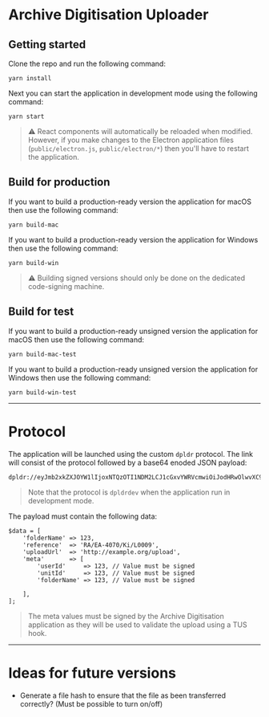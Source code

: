 # Archive Digitisation Uploader

## Getting started

Clone the repo and run the following command:

```
yarn install
```

Next you can start the application in development mode using the following command:

```
yarn start
```

> ⚠️ React components will automatically be reloaded when modified. However, if you make changes to the Electron application files (`public/electron.js`, `public/electron/*`) then you'll have to restart the application.

## Build for production

If you want to build a production-ready version the application for macOS then use the following command:

```
yarn build-mac
```

If you want to build a production-ready version the application for Windows then use the following command:

```
yarn build-win
```

> ⚠️ Building signed versions should only be done on the dedicated code-signing machine.

## Build for test

If you want to build a production-ready unsigned version the application for macOS then use the following command:

```
yarn build-mac-test
```

If you want to build a production-ready unsigned version the application for Windows then use the following command:

```
yarn build-win-test
```

---

# Protocol

The application will be launched using the custom `dpldr` protocol. The link will consist of the protocol followed by a base64 enoded JSON payload:

```
dpldr://eyJmb2xkZXJOYW1lIjoxNTQzOTI1NDM2LCJ1cGxvYWRVcmwiOiJodHRwOlwvXC9leGFtcGxlLm9yZ1wvdXBsb2FkIiwibWV0YSI6eyJ1c2VySWQiOjEyMywidW5pdElkIjoxMjMsImZvbGRlck5hbWUiOjE1NDM5MjU0MzZ9fQ==
```

> Note that the protocol is `dpldrdev` when the application run in development mode.

The payload must contain the following data:

```
$data = [
	'folderName' => 123,
	'reference'  => 'RA/EA-4070/Ki/L0009',
	'uploadUrl'  => 'http://example.org/upload',
	'meta'       => [
		'userId'     => 123, // Value must be signed
		'unitId'     => 123, // Value must be signed
		'folderName' => 123, // Value must be signed

	],
];
```

> The meta values must be signed by the Archive Digitisation application as they will be used to validate the upload using a TUS hook.

---

# Ideas for future versions

* Generate a file hash to ensure that the file as been transferred correctly? (Must be possible to turn on/off)
